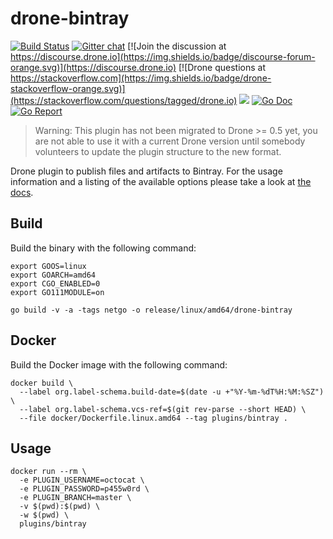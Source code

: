 # drone-bintray

[![Build Status](http://cloud.drone.io/api/badges/drone-plugins/drone-bintray/status.svg)](http://cloud.drone.io/drone-plugins/drone-bintray)
[![Gitter chat](https://badges.gitter.im/drone/drone.png)](https://gitter.im/drone/drone)
[![Join the discussion at https://discourse.drone.io](https://img.shields.io/badge/discourse-forum-orange.svg)](https://discourse.drone.io)
[![Drone questions at https://stackoverflow.com](https://img.shields.io/badge/drone-stackoverflow-orange.svg)](https://stackoverflow.com/questions/tagged/drone.io)
[![](https://images.microbadger.com/badges/image/plugins/bintray.svg)](https://microbadger.com/images/plugins/bintray "Get your own image badge on microbadger.com")
[![Go Doc](https://godoc.org/github.com/drone-plugins/drone-bintray?status.svg)](http://godoc.org/github.com/drone-plugins/drone-bintray)
[![Go Report](https://goreportcard.com/badge/github.com/drone-plugins/drone-bintray)](https://goreportcard.com/report/github.com/drone-plugins/drone-bintray)

> Warning: This plugin has not been migrated to Drone >= 0.5 yet, you are not able to use it with a current Drone version until somebody volunteers to update the plugin structure to the new format.

Drone plugin to publish files and artifacts to Bintray. For the usage information and a listing of the available options please take a look at [the docs](http://plugins.drone.io/drone-plugins/drone-bintray/).

## Build

Build the binary with the following command:

```console
export GOOS=linux
export GOARCH=amd64
export CGO_ENABLED=0
export GO111MODULE=on

go build -v -a -tags netgo -o release/linux/amd64/drone-bintray
```

## Docker

Build the Docker image with the following command:

```console
docker build \
  --label org.label-schema.build-date=$(date -u +"%Y-%m-%dT%H:%M:%SZ") \
  --label org.label-schema.vcs-ref=$(git rev-parse --short HEAD) \
  --file docker/Dockerfile.linux.amd64 --tag plugins/bintray .
```

## Usage

```console
docker run --rm \
  -e PLUGIN_USERNAME=octocat \
  -e PLUGIN_PASSWORD=p455w0rd \
  -e PLUGIN_BRANCH=master \
  -v $(pwd):$(pwd) \
  -w $(pwd) \
  plugins/bintray
```
